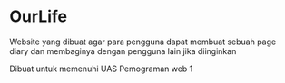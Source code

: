 # OurLife
Website yang dibuat agar para pengguna dapat membuat sebuah page diary dan membaginya dengan pengguna lain jika diinginkan



Dibuat untuk memenuhi UAS Pemograman web 1

